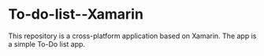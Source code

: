 # To-do-list--Xamarin
This repository is a cross-platform application based on Xamarin. The app is a simple To-Do list app.
